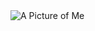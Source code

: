 <picture>
 <img alt="A Picture of Me" src="http://deadbeatjeff.sdf.org/Images/JeffreyRolland.png">
</picture>
